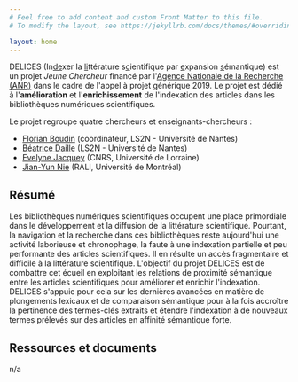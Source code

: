 ```yaml
---
# Feel free to add content and custom Front Matter to this file.
# To modify the layout, see https://jekyllrb.com/docs/themes/#overriding-theme-defaults

layout: home
---
```


DELICES (In<u>de</u>xer la <u>li</u>ttérature s<u>c</u>ientifique par <u>e</u>xpansion <u>s</u>émantique) est un projet *Jeune Chercheur* financé par l'[Agence Nationale de la Recherche (ANR)](https://anr.fr/)
dans le cadre de l'appel à projet générique 2019.
Le projet est dédié à l'**amélioration** et l'**enrichissement** de l'indexation des articles dans les bibliothèques numériques scientifiques.

Le projet regroupe quatre chercheurs et enseignants-chercheurs :

* [Florian Boudin](http://florianboudin.org/) (coordinateur, LS2N - Université de Nantes)
* [Béatrice Daille](http://bdaille.com/) (LS2N - Université de Nantes)
* [Evelyne Jacquey](https://perso.atilf.fr/ejacquey/) (CNRS, Université de Lorraine)
* [Jian-Yun Nie](http://rali.iro.umontreal.ca/nie/jian-yun-nie/) (RALI, Université de Montréal)

## Résumé

Les bibliothèques numériques scientifiques occupent une place primordiale dans
le développement et la diffusion de la littérature scientifique. Pourtant, la
navigation et la recherche dans ces bibliothèques reste aujourd'hui une activité
laborieuse et chronophage, la faute à une indexation partielle et peu
performante des articles scientifiques. Il en résulte un accès fragmentaire et
difficile à la littérature scientifique. L'objectif du projet DELICES est de
combattre cet écueil en exploitant les relations de proximité sémantique entre
les articles scientifiques pour améliorer et enrichir l'indexation. DELICES
s'appuie pour cela sur les dernières avancées en matière de plongements lexicaux
et de comparaison sémantique pour à la fois accroître la pertinence des
termes-clés extraits et étendre l'indexation à de nouveaux termes prélevés sur
des articles en affinité sémantique forte.

## Ressources et documents

n/a
